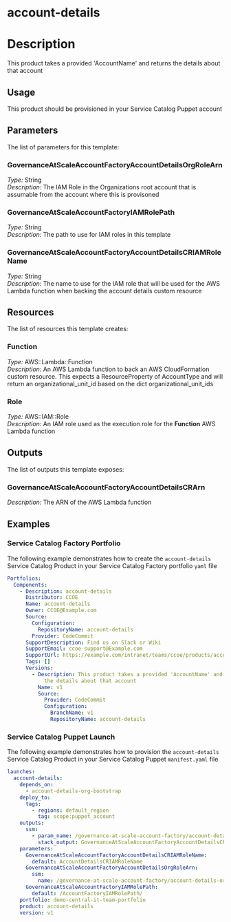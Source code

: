 # account-details
# Description
This product takes a provided 'AccountName' and returns the details about that account 

## Usage 
This product should be provisioned in your Service Catalog Puppet account

## Parameters
The list of parameters for this template:

### GovernanceAtScaleAccountFactoryAccountDetailsOrgRoleArn 
*Type:* String  
*Description:* The IAM Role in the Organizations root account that is assumable from the account where this is provisoned 
### GovernanceAtScaleAccountFactoryIAMRolePath 
*Type:* String  
*Description:* The path to use for IAM roles in this template 
### GovernanceAtScaleAccountFactoryAccountDetailsCRIAMRoleName 
*Type:* String  
*Description:* The name to use for the IAM role that will be used for the AWS Lambda function when backing the account details custom resource

## Resources
The list of resources this template creates:

### Function 
*Type:* AWS::Lambda::Function  
*Description:* An AWS Lambda function to back an AWS CloudFormation custom resource. This expects a ResourceProperty of AccountType and
will return an organizational_unit_id based on the dict organizational_unit_ids
### Role 
*Type:* AWS::IAM::Role  
*Description:* An IAM role used as the execution role for the **Function** AWS Lambda function

## Outputs
The list of outputs this template exposes:

### GovernanceAtScaleAccountFactoryAccountDetailsCRArn 
*Description:* The ARN of the AWS Lambda function

## Examples

### Service Catalog Factory Portfolio
The following example demonstrates how to create the `account-details` Service Catalog Product in your Service Catalog Factory portfolio `yaml` file
```yaml
Portfolios:
  Components:
    - Description: account-details
      Distributor: CCOE
      Name: account-details
      Owner: CCOE@Example.com
      Source:
        Configuration:
          RepositoryName: account-details
        Provider: CodeCommit
      SupportDescription: Find us on Slack or Wiki
      SupportEmail: ccoe-support@Example.com
      SupportUrl: https://example.com/intranet/teams/ccoe/products/account-factory
      Tags: []
      Versions:
        - Description: This product takes a provided 'AccountName' and returns 
            the details about that account
          Name: v1
          Source:
            Provider: CodeCommit
            Configuration:
              BranchName: v1
              RepositoryName: account-details
```

### Service Catalog Puppet Launch
The following example demonstrates how to provision the `account-details` Service Catalog Product in your Service Catalog Puppet `manifest.yaml` file
```yaml
launches:
  account-details:
    depends_on:
      - account-details-org-bootstrap
    deploy_to:
      tags:
        - regions: default_region
          tag: scope:puppet_account
    outputs:
      ssm:
        - param_name: /governance-at-scale-account-factory/account-details/GovernanceAtScaleAccountFactoryAccountDetailsCRArn
          stack_output: GovernanceAtScaleAccountFactoryAccountDetailsCRArn
    parameters:
      GovernanceAtScaleAccountFactoryAccountDetailsCRIAMRoleName:
        default: AccountDetailsCRIAMRoleName
      GovernanceAtScaleAccountFactoryAccountDetailsOrgRoleArn:
        ssm:
          name: /governance-at-scale-account-factory/account-details-org-bootstrap/GovernanceAtScaleAccountFactoryAccountDetailsOrgRoleArn
      GovernanceAtScaleAccountFactoryIAMRolePath:
        default: /AccountFactoryIAMRolePath/
    portfolio: demo-central-it-team-portfolio
    product: account-details
    version: v1
```